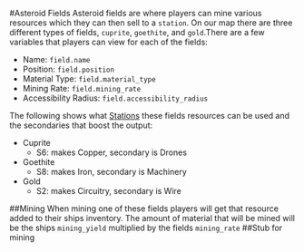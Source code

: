 #Asteroid Fields
Asteroid fields are where players can mine various resources which they can then sell to a ```station```. On our map there are three different types of fields, ```cuprite```, ```goethite```, and ```gold```.There are a few variables that players can view for each of the fields:
* Name: ```field.name```
* Position: ```field.position```
* Material Type: ```field.material_type```
* Mining Rate: ```field.mining_rate```
* Accessibility Radius: ```field.accessibility_radius```

The following shows what [Stations](stations.md) these fields resources can be used and the secondaries that boost the output:
* Cuprite
    * S6: makes Copper, secondary is Drones
* Goethite
    * S8: makes Iron,  secondary is Machinery
* Gold
    * S2: makes Circuitry, secondary is Wire
 
##Mining
When mining one of these fields players will get that resource added to their ships inventory. The amount of material that will be mined will be the ships ``mining_yield`` multiplied by the fields ``mining_rate``
##Stub for mining









